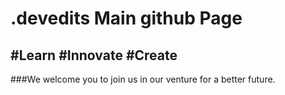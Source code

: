 # .devedits Main github Page
## #Learn #Innovate #Create

###We welcome you to join us in our venture for a better future.

